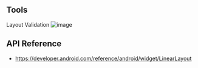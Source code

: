 ## Tools
Layout Validation
![image](https://github.com/user-attachments/assets/f616a8ff-dc9b-4bad-ad8d-e1f3782fc288)


## API Reference
- https://developer.android.com/reference/android/widget/LinearLayout
